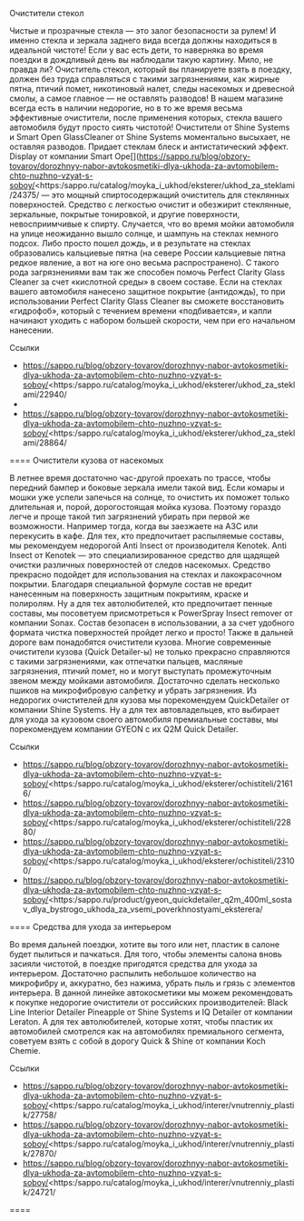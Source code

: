 Очистители стекол

Чистые и прозрачные стекла — это залог безопасности за рулем! И именно стекла и зеркала заднего вида всегда должны находиться в идеальной чистоте! 
Если у вас есть дети, то наверняка во время поездки в дождливый день вы наблюдали такую картину. 
Мило, не правда ли? 
Очиститель стекол, который вы планируете взять в поездку, должен без труда справляться с такими загрязнениями, как жирные пятна, птичий помет, никотиновый налет, следы насекомых и древесной смолы, а самое главное — не оставлять разводов!
В нашем магазине всегда есть в наличии недорогие, но в то же время весьма эффективные очистители, после применения которых, стекла вашего автомобиля будут просто сиять чистотой! 
Очистители от Shine Systems и Smart Open
GlassCleaner от Shine Systems моментально высыхает, не оставляя разводов. Придает стеклам блеск и антистатический эффект. 
Display от компании Smart Ope[](https://sappo.ru/blog/obzory-tovarov/dorozhnyy-nabor-avtokosmetiki-dlya-ukhoda-za-avtomobilem-chto-nuzhno-vzyat-s-soboy/<https:/sappo.ru/catalog/moyka_i_ukhod/eksterer/ukhod_za_steklami/24375/ — это мощный спиртосодержащий очиститель для стеклянных поверхностей. Средство с легкостью очистит и обезжирит стеклянные, зеркальные, покрытые тонировкой, и другие поверхности, невосприимчивые к спирту. 
Случается, что во время мойки автомобиля на улице неожиданно вышло солнце, и шампунь на стеклах немного подсох. Либо просто пошел дождь, и в результате на стеклах образовались кальциевые пятна (на севере России кальциевые пятна редкое явление, а вот на юге оно весьма распространено). 
С такого рода загрязнениями вам так же способен помочь Perfect Clarity Glass Cleaner за счет «кислотной среды» в своем составе. 
Если на стеклах вашего автомобиля нанесено защитное покрытие (антидождь), то при использовании Perfect Clarity Glass Cleaner вы сможете восстановить «гидрофоб», который с течением времени «подбивается», и капли начинают уходить с набором большей скорости, чем при его начальном нанесении.

Ссылки
- https://sappo.ru/blog/obzory-tovarov/dorozhnyy-nabor-avtokosmetiki-dlya-ukhoda-za-avtomobilem-chto-nuzhno-vzyat-s-soboy/<https:/sappo.ru/catalog/moyka_i_ukhod/eksterer/ukhod_za_steklami/22940/
- 
- https://sappo.ru/blog/obzory-tovarov/dorozhnyy-nabor-avtokosmetiki-dlya-ukhoda-za-avtomobilem-chto-nuzhno-vzyat-s-soboy/<https:/sappo.ru/catalog/moyka_i_ukhod/eksterer/ukhod_za_steklami/28864/

====
Очистители кузова от насекомых

В летнее время достаточно час-другой проехать по трассе, чтобы передний бампер и боковые зеркала имели такой вид. 
Если комары и мошки уже успели запечься на солнце, то очистить их поможет только длительная и, порой, дорогостоящая мойка кузова. 
Поэтому гораздо легче и проще такой тип загрязнений убирать при первой же возможности. Например тогда, когда вы заезжаете на АЗС или перекусить в кафе. 
Для тех, кто предпочитает распыляемые составы, мы рекомендуем недорогой Anti Insect от производителя Kenotek. Anti Insect от Kenotek — это специализированное средство для щадящей очистки различных поверхностей от следов насекомых. Средство прекрасно подойдет для использования на стеклах и лакокрасочном покрытии. Благодаря специальной формуле состав не вредит нанесенным на поверхность защитным покрытиям, краске и полиролям. 
Ну а для тех автолюбителей, кто предпочитает пенные составы, мы посоветуем присмотреться к PowerSpray Insect remover от компании Sonax. Состав безопасен в использовании, а за счет удобного формата чистка поверхностей пройдет легко и просто! 
Также в дальней дороге вам понадобятся очистители кузова. 
Многие современные очистители кузова (Quick Detailer-ы) не только прекрасно справляются с такими загрязнениями, как отпечатки пальцев, масляные загрязнения, птичий помет, но и могут выступать промежуточным звеном между мойками автомобиля. 
Достаточно сделать несколько пшиков на микрофибровую салфетку и убрать загрязнения. 
Из недорогих очистителей для кузова мы порекомендуем QuickDetailer от компании Shine Systems. Ну а для тех автовладельцев, кто выбирает для ухода за кузовом своего автомобиля премиальные составы, мы порекомендуем компании GYEON с их Q2M Quick Detailer.

Ссылки
- https://sappo.ru/blog/obzory-tovarov/dorozhnyy-nabor-avtokosmetiki-dlya-ukhoda-za-avtomobilem-chto-nuzhno-vzyat-s-soboy/<https:/sappo.ru/catalog/moyka_i_ukhod/eksterer/ochistiteli/21616/
- https://sappo.ru/blog/obzory-tovarov/dorozhnyy-nabor-avtokosmetiki-dlya-ukhoda-za-avtomobilem-chto-nuzhno-vzyat-s-soboy/<https:/sappo.ru/catalog/moyka_i_ukhod/eksterer/ochistiteli/22880/
- https://sappo.ru/blog/obzory-tovarov/dorozhnyy-nabor-avtokosmetiki-dlya-ukhoda-za-avtomobilem-chto-nuzhno-vzyat-s-soboy/<https:/sappo.ru/catalog/moyka_i_ukhod/eksterer/ochistiteli/23100/
- https://sappo.ru/blog/obzory-tovarov/dorozhnyy-nabor-avtokosmetiki-dlya-ukhoda-za-avtomobilem-chto-nuzhno-vzyat-s-soboy/<https:/sappo.ru/product/gyeon_quickdetailer_q2m_400ml_sostav_dlya_bystrogo_ukhoda_za_vsemi_poverkhnostyami_eksterera/

====
Средства для ухода за интерьером

Во время дальней поездки, хотите вы того или нет, пластик в салоне будет пылиться и пачкаться. 
Для того, чтобы элементы салона вновь засияли чистотой, в поездке пригодятся средства для ухода за интерьером. 
Достаточно распылить небольшое количество на микрофибру и, аккуратно, без нажима, убрать пыль и грязь с элементов интерьера. 
В данной линейке автокосметики мы можем рекомендовать к покупке недорогие очистители от российских производителей: Black Line Interior Detailer Pineapple от Shine Systems и IQ Detailer от компании Leraton. 
А для тех автолюбителей, которые хотят, чтобы пластик их автомобилей смотрелся как на автомобилях премиального сегмента, советуем взять с собой в дорогу Quick & Shine от компании Koch Chemie.

Ссылки
- https://sappo.ru/blog/obzory-tovarov/dorozhnyy-nabor-avtokosmetiki-dlya-ukhoda-za-avtomobilem-chto-nuzhno-vzyat-s-soboy/<https:/sappo.ru/catalog/moyka_i_ukhod/interer/vnutrenniy_plastik/27758/
- https://sappo.ru/blog/obzory-tovarov/dorozhnyy-nabor-avtokosmetiki-dlya-ukhoda-za-avtomobilem-chto-nuzhno-vzyat-s-soboy/<https:/sappo.ru/catalog/moyka_i_ukhod/interer/vnutrenniy_plastik/27870/
- https://sappo.ru/blog/obzory-tovarov/dorozhnyy-nabor-avtokosmetiki-dlya-ukhoda-za-avtomobilem-chto-nuzhno-vzyat-s-soboy/<https:/sappo.ru/catalog/moyka_i_ukhod/interer/vnutrenniy_plastik/24721/

====